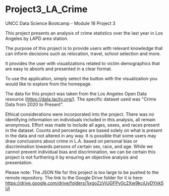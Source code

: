 # Project3_LA_Crime
UNCC Data Science Bootcamp - Module 16 Project 3

This project presents an analysis of crime statistics over the last year in Los Angeles by LAPD area station.

The purpose of this project is to provide users with relevant knowledge that can inform decisions such as relocation, travel, school selection and more.

It provides the user with visualizations related to victim demographics that are easy to absorb and presented in a clear format.

To use the application, simply select the button with the visualization you would like to explore from the homepage.

The data for this project was taken from the Los Angeles Open Data resource (https://data.lacity.org/). The specific dataset used was "Crime Data from 2020 to Present".

Ethical considerations were incorporated into the project. There was no identifying information on individuals included in this analysis, all remain anonymous.
Effort was made to include all ages, sexes, and races present in the dataset. Counts and percentages are based solely on what is present in the data and not altered in any way.
It is possible that some users may draw conclusions about crime in L.A. based on personal bias or discrimination towards persons of certain sex, race, and age.
While we cannot prevent individual bias and discrimination, we can be certain this project is not furthering it by ensuring an objective analysis and presentation.

Please note: The JSON file for this project is too large to be pushed to the remote repository. The link to the Google Drive folder for it is here: https://drive.google.com/drive/folders/1jxgoZzVjUGFPy0c2Xw9kcjUvDYirk5UI
